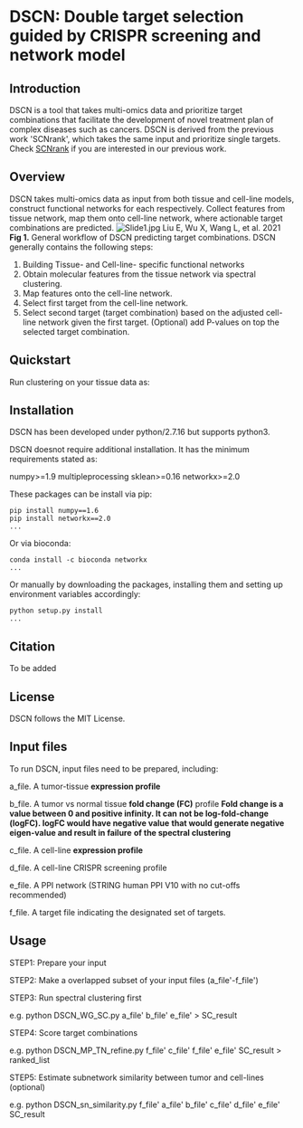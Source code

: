 DSCN: Double target selection guided by CRISPR screening and network model
======================================================================

Introduction
------------

DSCN is a tool that takes multi-omics data and prioritize target combinations that facilitate the development
of novel treatment plan of complex diseases such as cancers.
DSCN is derived from the previous work 'SCNrank', which takes the same input and prioritize single targets.
Check <a href="https://link.springer.com/article/10.1186/s12920-020-0681-6">SCNrank</a> if you are interested in our previous work.


Overview
--------
DSCN takes multi-omics data as input from both tissue and cell-line models, construct functional networks for each respectively.
Collect features from tissue network, map them onto cell-line network, where actionable target combinations are predicted.
![Slide1.jpg](https://www.biorxiv.org/content/biorxiv/early/2021/09/06/2021.09.06.459081/F1.large.jpg?width=800&height=600&carousel=1)
Liu E, Wu X, Wang L, et al. 2021
**Fig 1.** General workflow of DSCN predicting target combinations.
DSCN generally contains the following steps:
1. Building Tissue- and Cell-line- specific functional networks
2. Obtain molecular features from the tissue network via spectral clustering.
3. Map features onto the cell-line network.
4. Select first target from the cell-line network.
5. Select second target (target combination) based on the adjusted cell-line network given the first target.
(Optional) add P-values on top the selected target combination.

Quickstart
----------
Run clustering on your tissue data as:



Installation
----------
DSCN has been developed under python/2.7.16 but supports python3.

DSCN doesnot require additional installation. It has the minimum requirements stated as:

numpy>=1.9
multipleprocessing
sklean>=0.16
networkx>=2.0

These packages can be install via pip:
```
pip install numpy==1.6
pip install networkx==2.0
...
```
Or via bioconda:
```
conda install -c bioconda networkx
...
```
Or manually by downloading the packages, installing them and setting up environment variables accordingly:
```
python setup.py install
...
```
Citation
--------
To be added

License
-------
DSCN follows the MIT License.

Input files
-----------
To run DSCN, input files need to be prepared, including:

a_file. A tumor-tissue **expression profile**

b_file. A tumor vs normal tissue **fold change (FC)** profile
**Fold change is a value between 0 and positive infinity. It can**
**not be log-fold-change (logFC). logFC would have negative value**
**that would generate negative eigen-value and result in failure**
**of the spectral clustering**

c_file. A cell-line **expression profile**

d_file. A cell-line CRISPR screening profile

e_file. A PPI network (STRING human PPI V10 with no cut-offs recommended)

f_file. A target file indicating the designated set of targets.

Usage
------
STEP1: Prepare your input



STEP2: Make a overlapped subset of your input files (a_file'-f_file')

STEP3: Run spectral clustering first

e.g. python DSCN_WG_SC.py a_file' b_file' e_file' > SC_result

STEP4: Score target combinations 

e.g. python DSCN_MP_TN_refine.py f_file' c_file' f_file' e_file' SC_result > ranked_list

STEP5: Estimate subnetwork similarity between tumor and cell-lines (optional)

e.g. python DSCN_sn_similarity.py f_file' a_file' b_file' c_file' d_file' e_file' SC_result 
